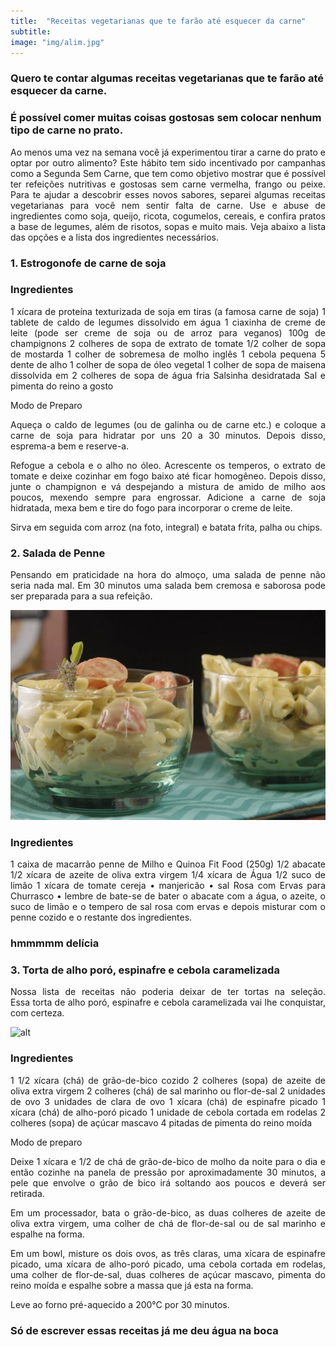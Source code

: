 ```yaml
---
title:  "Receitas vegetarianas que te farão até esquecer da carne"
subtitle:
image: "img/alim.jpg"
---
```

### Quero te contar algumas receitas vegetarianas que te farão até esquecer da carne.
### É possível comer muitas coisas gostosas sem colocar nenhum tipo de carne no prato.

<div style = "text-align: justify;">
Ao menos uma vez na semana você já experimentou tirar a carne do prato e optar por outro alimento? Este hábito tem sido incentivado por campanhas como a Segunda Sem Carne, que tem como objetivo mostrar que é possível ter refeições nutritivas e gostosas sem carne vermelha, frango ou peixe.
Para te ajudar a descobrir esses novos sabores, separei algumas receitas vegetarianas para você nem sentir falta de carne. Use e abuse de ingredientes como soja, queijo, ricota, cogumelos, cereais, e confira pratos a base de legumes, além de risotos, sopas e muito mais. Veja abaixo a lista das opções e a lista dos ingredientes necessários.
<div>

### 1. Estrogonofe de carne de soja

### Ingredientes

<div style = "text-align: justify;">
1 xícara de proteína texturizada de soja em tiras (a famosa carne de soja)
1 tablete de caldo de legumes dissolvido em água
1 ciaxinha de creme de leite (pode ser creme de soja ou de arroz para veganos)
100g de champignons
2 colheres de sopa de extrato de tomate
1/2 colher de sopa de mostarda
1 colher de sobremesa de molho inglês
1 cebola pequena
5 dente de alho
1 colher de sopa de óleo vegetal
1 colher de sopa de maisena dissolvida em 2 colheres de sopa de água fria
Salsinha desidratada
Sal e pimenta do reino a gosto

Modo de Preparo 

Aqueça o caldo de legumes (ou de galinha ou de carne etc.) e coloque a carne de soja para hidratar por uns 20 a 30 minutos. Depois disso, esprema-a bem e reserve-a.

Refogue a cebola e o alho no óleo. Acrescente os temperos, o extrato de tomate e deixe cozinhar em fogo baixo até ficar homogêneo. Depois disso, junte o champignon e vá despejando a mistura de amido de milho aos poucos, mexendo sempre para engrossar. Adicione a carne de soja hidratada, mexa bem e tire do fogo para incorporar o creme de leite.

Sirva em seguida com arroz (na foto, integral) e batata frita, palha ou chips.
<div>

### 2. Salada de Penne 
Pensando em praticidade na hora do almoço, uma salada de penne não seria nada mal. Em 30 minutos uma salada bem cremosa e saborosa pode ser preparada para a sua refeição.

![salada de penne](img/saladadepenne.jpg)

### Ingredientes

<div style = "text-align: justify;">
1 caixa de macarrão penne de Milho e Quinoa Fit Food (250g)
1/2 abacate
1/2 xícara de azeite de oliva extra virgem
1/4 xícara de Água
1/2 suco de limão
1 xícara de tomate cereja
• manjericão
• sal Rosa com Ervas para Churrasco 
• lembre de bate-se de bater o abacate com a água, o azeite, o suco de limão e o tempero de sal rosa com ervas e depois misturar com o penne cozido e o restante dos ingredientes.

### hmmmmm delícia

<div>



### 3. Torta de alho poró, espinafre e cebola caramelizada 

Nossa lista de receitas não poderia deixar de ter tortas na seleção. Essa torta de alho poró, espinafre e cebola caramelizada vai lhe conquistar, com certeza. 

![alt](img/torta.jpg)

### Ingredientes

<div style = "text-align: justify;">
1 1/2 xícara (chá) de grão-de-bico cozido
2 colheres (sopa) de azeite de oliva extra virgem
2 colheres (chá) de sal marinho ou flor-de-sal
2 unidades de ovo
3 unidades de clara de ovo
1 xícara (chá) de espinafre picado
1 xícara (chá) de alho-poró picado
1 unidade de cebola cortada em rodelas
2 colheres (sopa) de açúcar mascavo
4 pitadas de pimenta do reino moída 

Modo de preparo

Deixe 1 xícara e 1/2 de chá de grão-de-bico de molho da noite para o dia e então cozinhe na panela de pressão por aproximadamente 30 minutos, a pele que envolve o grão de bico irá soltando aos poucos e deverá ser retirada.

Em um processador, bata o grão-de-bico, as duas colheres de azeite de oliva extra virgem, uma colher de chá de flor-de-sal ou de sal marinho e espalhe na forma.

Em um bowl, misture os dois ovos, as três claras, uma xícara de espinafre picado, uma xícara de alho-poró picado, uma cebola cortada em rodelas, uma colher de flor-de-sal, duas colheres de açúcar mascavo, pimenta do reino moída e espalhe sobre a massa que já esta na forma.

Leve ao forno pré-aquecido a 200°C por 30 minutos. 

<div>

### Só de escrever essas receitas já me deu água na boca 
